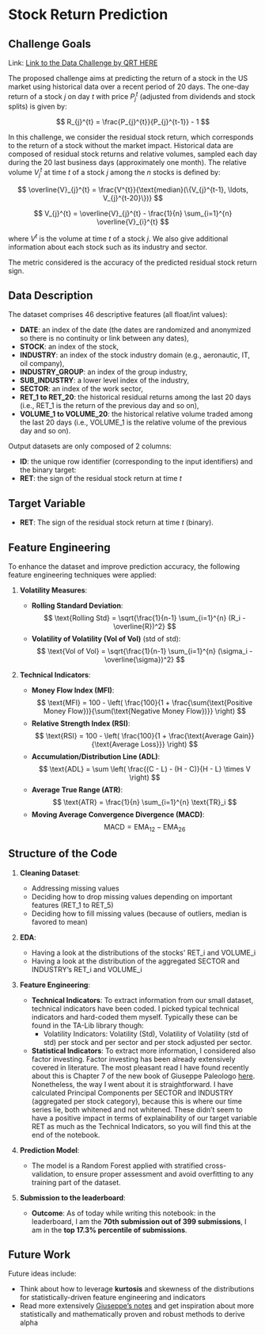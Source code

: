 # Stock Return Prediction

## Challenge Goals

Link: [Link to the Data Challenge by QRT HERE](https://challengedata.ens.fr/participants/challenges/23/)

The proposed challenge aims at predicting the return of a stock in the US market using historical data over a recent period of 20 days. The one-day return of a stock $j$ on day $t$ with price $P_j^t$ (adjusted from dividends and stock splits) is given by:

$$
R_{j}^{t} = \frac{P_{j}^{t}}{P_{j}^{t-1}} - 1
$$

In this challenge, we consider the residual stock return, which corresponds to the return of a stock without the market impact. Historical data are composed of residual stock returns and relative volumes, sampled each day during the 20 last business days (approximately one month). The relative volume $V_{j}^{t}$ at time $t$ of a stock $j$ among the $n$ stocks is defined by:

$$
\overline{V}_{j}^{t} = \frac{V^{t}}{\text{median}(\{V_{j}^{t-1}, \ldots, V_{j}^{t-20}\})}
$$

$$
V_{j}^{t} = \overline{V}_{j}^{t} - \frac{1}{n} \sum_{i=1}^{n} \overline{V}_{i}^{t}
$$

where $V^{t}$ is the volume at time $t$ of a stock $j$. We also give additional information about each stock such as its industry and sector.

The metric considered is the accuracy of the predicted residual stock return sign.

## Data Description

The dataset comprises 46 descriptive features (all float/int values):

- **DATE**: an index of the date (the dates are randomized and anonymized so there is no continuity or link between any dates),
- **STOCK**: an index of the stock,
- **INDUSTRY**: an index of the stock industry domain (e.g., aeronautic, IT, oil company),
- **INDUSTRY_GROUP**: an index of the group industry,
- **SUB_INDUSTRY**: a lower level index of the industry,
- **SECTOR**: an index of the work sector,
- **RET_1 to RET_20**: the historical residual returns among the last 20 days (i.e., RET_1 is the return of the previous day and so on),
- **VOLUME_1 to VOLUME_20**: the historical relative volume traded among the last 20 days (i.e., VOLUME_1 is the relative volume of the previous day and so on).

Output datasets are only composed of 2 columns:

- **ID**: the unique row identifier (corresponding to the input identifiers) and the binary target:
- **RET**: the sign of the residual stock return at time $t$

## Target Variable

- **RET**: The sign of the residual stock return at time $t$ (binary).

## Feature Engineering

To enhance the dataset and improve prediction accuracy, the following feature engineering techniques were applied:

1. **Volatility Measures**:
   - **Rolling Standard Deviation**:
     $$
     \text{Rolling Std} = \sqrt{\frac{1}{n-1} \sum_{i=1}^{n} (R_i - \overline{R})^2}
     $$
   - **Volatility of Volatility (Vol of Vol)** (std of std):
     $$
     \text{Vol of Vol} = \sqrt{\frac{1}{n-1} \sum_{i=1}^{n} (\sigma_i - \overline{\sigma})^2}
     $$

2. **Technical Indicators**:
   - **Money Flow Index (MFI)**:
     $$
     \text{MFI} = 100 - \left( \frac{100}{1 + \frac{\sum(\text{Positive Money Flow})}{\sum(\text{Negative Money Flow})}} \right)
     $$
   - **Relative Strength Index (RSI)**:
     $$
     \text{RSI} = 100 - \left( \frac{100}{1 + \frac{\text{Average Gain}}{\text{Average Loss}}} \right)
     $$
   - **Accumulation/Distribution Line (ADL)**:
     $$
     \text{ADL} = \sum \left( \frac{(C - L) - (H - C)}{H - L} \times V \right)
     $$
   - **Average True Range (ATR)**:
     $$
     \text{ATR} = \frac{1}{n} \sum_{i=1}^{n} \text{TR}_i
     $$
   - **Moving Average Convergence Divergence (MACD)**:
     $$
     \text{MACD} = \text{EMA}_{12} - \text{EMA}_{26}
     $$

## Structure of the Code

1. **Cleaning Dataset**:
   - Addressing missing values
   - Deciding how to drop missing values depending on important features (RET_1 to RET_5)
   - Deciding how to fill missing values (because of outliers, median is favored to mean)

2. **EDA**:
   - Having a look at the distributions of the stocks' RET_i and VOLUME_i
   - Having a look at the distribution of the aggregated SECTOR and INDUSTRY’s RET_i and VOLUME_i

3. **Feature Engineering**:
   - **Technical Indicators**: To extract information from our small dataset, technical indicators have been coded. I picked typical technical indicators and hard-coded them myself. Typically these can be found in the TA-Lib library though:
     - Volatility Indicators: Volatility (Std), Volatility of Volatility (std of std) per stock and per sector and per stock adjusted per sector.
   - **Statistical Indicators**: To extract more information, I considered also factor investing. Factor investing has been already extensively covered in literature. The most pleasant read I have found recently about this is Chapter 7 of the new book of Giuseppe Paleologo [here](https://www.dropbox.com/scl/fo/dcjs09n8o1n9who0vo4nl/AAPjHxg0j0CRJ5me1OKF7JE/NYU%20notes%20Giuseppe?rlkey=liz1nlorbnzzolzhyv88sp69u&e=1&dl=0). Nonetheless, the way I went about it is straightforward. I have calculated Principal Components per SECTOR and INDUSTRY (aggregated per stock category), because this is where our time series lie, both whitened and not whitened. These didn’t seem to have a positive impact in terms of explainability of our target variable RET as much as the Technical Indicators, so you will find this at the end of the notebook.

4. **Prediction Model**:
   - The model is a Random Forest applied with stratified cross-validation, to ensure proper assessment and avoid overfitting to any training part of the dataset.

5. **Submission to the leaderboard**:
   - **Outcome**: As of today while writing this notebook: in the leaderboard, I am the **70th submission out of 399 submissions**, I am in the **top 17.3% percentile of submissions**.

## Future Work

Future ideas include:
- Think about how to leverage **kurtosis** and skewness of the distributions for statistically-driven feature engineering and indicators
- Read more extensively [Giuseppe’s notes](https://www.dropbox.com/scl/fo/dcjs09n8o1n9who0vo4nl/AAPjHxg0j0CRJ5me1OKF7JE/NYU%20notes%20Giuseppe?rlkey=liz1nlorbnzzolzhyv88sp69u&e=1&dl=0) and get inspiration about more statistically and mathematically proven and robust methods to derive alpha


